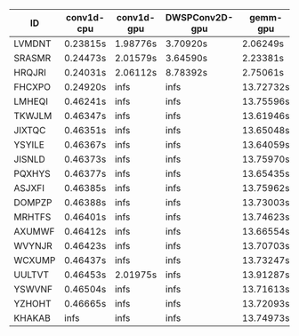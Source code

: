 |ID|conv1d-cpu|conv1d-gpu|DWSPConv2D-gpu|gemm-gpu|avg|
|-|-|-|-|-|-|
|LVMDNT|0.23815s|1.98776s|3.70920s|2.06249s|1.99940s|
|SRASMR|0.24473s|2.01579s|3.64590s|2.23381s|2.03506s|
|HRQJRI|0.24031s|2.06112s|8.78392s|2.75061s|3.45899s|
|FHCXPO|0.24920s|infs|infs|13.72732s|infs|
|LMHEQI|0.46241s|infs|infs|13.75596s|infs|
|TKWJLM|0.46347s|infs|infs|13.61946s|infs|
|JIXTQC|0.46351s|infs|infs|13.65048s|infs|
|YSYILE|0.46367s|infs|infs|13.64059s|infs|
|JISNLD|0.46373s|infs|infs|13.75970s|infs|
|PQXHYS|0.46377s|infs|infs|13.65435s|infs|
|ASJXFI|0.46385s|infs|infs|13.75962s|infs|
|DOMPZP|0.46388s|infs|infs|13.73003s|infs|
|MRHTFS|0.46401s|infs|infs|13.74623s|infs|
|AXUMWF|0.46412s|infs|infs|13.66554s|infs|
|WVYNJR|0.46423s|infs|infs|13.70703s|infs|
|WCXUMP|0.46437s|infs|infs|13.73247s|infs|
|UULTVT|0.46453s|2.01975s|infs|13.91287s|infs|
|YSWVNF|0.46504s|infs|infs|13.71613s|infs|
|YZHOHT|0.46665s|infs|infs|13.72093s|infs|
|KHAKAB|infs|infs|infs|13.74973s|infs|
